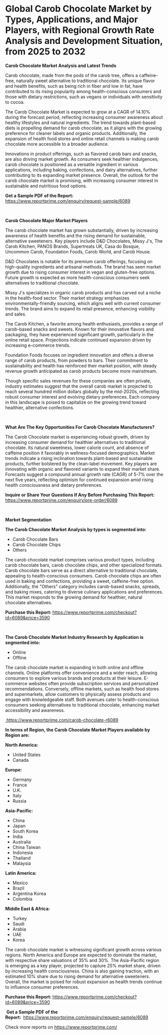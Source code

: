 <p><h1>Global Carob Chocolate Market by Types, Applications, and Major Players, with Regional Growth Rate Analysis and Development Situation, from 2025 to 2032</h1></p><p><strong>Carob Chocolate Market Analysis and Latest Trends</strong></p>
<p><p>Carob chocolate, made from the pods of the carob tree, offers a caffeine-free, naturally sweet alternative to traditional chocolate. Its unique flavor and health benefits, such as being rich in fiber and low in fat, have contributed to its rising popularity among health-conscious consumers and those with dietary restrictions, such as vegans or individuals with sensitivity to cocoa.</p><p>The Carob Chocolate Market is expected to grow at a CAGR of 14.10% during the forecast period, reflecting increasing consumer awareness about healthy lifestyles and natural ingredients. The trend towards plant-based diets is propelling demand for carob chocolate, as it aligns with the growing preference for cleaner labels and organic products. Additionally, the expansion of health food stores and online retail channels is making carob chocolate more accessible to a broader audience.</p><p>Innovations in product offerings, such as flavored carob bars and snacks, are also driving market growth. As consumers seek healthier indulgences, carob chocolate is positioned as a versatile ingredient in various applications, including baking, confections, and dairy alternatives, further contributing to its expanding market presence. Overall, the outlook for the carob chocolate market is promising, with increasing consumer interest in sustainable and nutritious food options.</p></p>
<p><strong>Get a Sample PDF of the Report:&nbsp;</strong> <a href="https://www.reportprime.com/enquiry/request-sample/6089?utm_campaign=2283&utm_medium=2&utm_source=Github&utm_content=ia&utm_term=19032025&utm_id=carob-chocolate">https://www.reportprime.com/enquiry/request-sample/6089</a></p>
<p>&nbsp;</p>
<p><strong>Carob Chocolate Major Market Players</strong></p>
<p><p>The carob chocolate market has grown substantially, driven by increasing awareness of health benefits and the rising demand for sustainable, alternative sweeteners. Key players include D&D Chocolates, Missy J's, The Carob Kitchen, PANOS Brands, Supertreats UK, Casa do Bosque, Uncommon Carob, Foundation Foods, Carob World, and Carob House.</p><p>D&D Chocolates is notable for its premium carob offerings, focusing on high-quality ingredients and artisanal methods. The brand has seen market growth due to rising consumer interest in vegan and gluten-free options. Future growth is expected as more health-conscious consumers seek alternatives to traditional chocolate.</p><p>Missy J's specializes in organic carob products and has carved out a niche in the health-food sector. Their market strategy emphasizes environmentally-friendly sourcing, which aligns well with current consumer trends. The brand aims to expand its retail presence, enhancing visibility and sales.</p><p>The Carob Kitchen, a favorite among health enthusiasts, provides a range of carob-based snacks and sweets. Known for their innovative flavors and packaging, they have experienced significant growth, particularly in the online retail space. Projections indicate continued expansion driven by increasing e-commerce trends.</p><p>Foundation Foods focuses on ingredient innovation and offers a diverse range of carob products, from powders to bars. Their commitment to sustainability and health has reinforced their market position, with steady revenue growth anticipated as carob products become more mainstream.</p><p>Though specific sales revenues for these companies are often private, industry estimates suggest that the overall carob market is projected to reach several hundred million dollars globally by the mid-2020s, reflecting robust consumer interest and evolving dietary preferences. Each company in this landscape is poised to capitalize on the growing trend toward healthier, alternative confections.</p></p>
<p>&nbsp;</p>
<p><strong>What Are The Key Opportunities For Carob Chocolate Manufacturers?</strong></p>
<p><p>The Carob Chocolate market is experiencing robust growth, driven by increasing consumer demand for healthier alternatives to traditional chocolate. Its natural sweetness, lower calorie count, and absence of caffeine position it favorably in wellness-focused demographics. Market trends indicate a rising inclination towards plant-based and sustainable products, further bolstered by the clean-label movement. Key players are innovating with organic and flavored variants to expand their market share. Forecasts suggest a compound annual growth rate (CAGR) of 5-7% over the next five years, reflecting optimism for continued expansion amid rising health consciousness and dietary preferences.</p></p>
<p><strong>Inquire or Share Your Questions If Any Before Purchasing This Report:</strong> <a href="https://www.reportprime.com/enquiry/pre-order/6089?utm_campaign=2283&utm_medium=2&utm_source=Github&utm_content=ia&utm_term=19032025&utm_id=carob-chocolate">https://www.reportprime.com/enquiry/pre-order/6089</a></p>
<p>&nbsp;</p>
<p><strong>Market Segmentation</strong></p>
<p><strong>The Carob Chocolate Market Analysis by types is segmented into:</strong></p>
<p><ul><li>Carob Chocolate Bars</li><li>Carob Chocolate Chips</li><li>Others</li></ul></p>
<p><p>The carob chocolate market comprises various product types, including carob chocolate bars, carob chocolate chips, and other specialized formats. Carob chocolate bars serve as a direct alternative to traditional chocolate, appealing to health-conscious consumers. Carob chocolate chips are often used in baking and confections, providing a sweet, caffeine-free option. Additionally, the "Others" category includes carob-based snacks, spreads, and baking mixes, catering to diverse culinary applications and preferences. This market responds to the growing demand for healthier, natural chocolate alternatives.</p></p>
<p><strong>Purchase this Report:&nbsp;</strong><a href="https://www.reportprime.com/checkout?id=6089&price=3590&utm_campaign=2283&utm_medium=2&utm_source=Github&utm_content=ia&utm_term=19032025&utm_id=carob-chocolate">https://www.reportprime.com/checkout?id=6089&price=3590</a></p>
<p>&nbsp;</p>
<p><strong>The Carob Chocolate Market Industry Research by Application is segmented into:</strong></p>
<p><ul><li>Online</li><li>Offline</li></ul></p>
<p><p>The carob chocolate market is expanding in both online and offline channels. Online platforms offer convenience and a wider reach, allowing consumers to explore various brands and products at their leisure. E-commerce websites often provide subscription services and personalized recommendations. Conversely, offline markets, such as health food stores and supermarkets, allow customers to physically assess products and engage with knowledgeable staff. Both avenues cater to health-conscious consumers seeking alternatives to traditional chocolate, enhancing market accessibility and awareness.</p></p>
<p><a href="https://www.reportprime.com/carob-chocolate-r6089?utm_campaign=2283&utm_medium=2&utm_source=Github&utm_content=ia&utm_term=19032025&utm_id=carob-chocolate">&nbsp;https://www.reportprime.com/carob-chocolate-r6089</a></p>
<p><strong>In terms of Region, the Carob Chocolate Market Players available by Region are:</strong></p>
<p>
    <p> <strong> North America: </strong>
        <ul>
            <li>United States</li>
            <li>Canada</li>
        </ul>
        </p> 
    <p> <strong> Europe: </strong>
        <ul>
            <li>Germany</li>
            <li>France</li>
            <li>U.K.</li>
            <li>Italy</li>
            <li>Russia</li>
        </ul>
        </p> 
    <p> <strong> Asia-Pacific: </strong>
        <ul>
            <li>China</li>
            <li>Japan</li>
            <li>South Korea</li>
            <li>India</li>
            <li>Australia</li>
            <li>China Taiwan</li>
            <li>Indonesia</li>
            <li>Thailand</li>
            <li>Malaysia</li>
        </ul>
        </p> 
    <p> <strong> Latin America: </strong>
        <ul>
            <li>Mexico</li>
            <li>Brazil</li>
            <li>Argentina Korea</li>
            <li>Colombia</li>
        </ul>
        </p> 
    <p> <strong> Middle East & Africa: </strong>
        <ul>
            <li>Turkey</li>
            <li>Saudi</li>
            <li>Arabia</li>
            <li>UAE</li>
            <li>Korea</li>
        </ul>
    </p>
    </p>
<p><p>The carob chocolate market is witnessing significant growth across various regions. North America and Europe are expected to dominate the market, with respective share valuations of 35% and 30%. The Asia-Pacific region is emerging as a key player, projected to capture 25% market share, driven by increasing health consciousness. China is also gaining traction, with an estimated 10% share due to rising demand for alternative sweeteners. Overall, the market is poised for robust expansion as health trends continue to influence consumer preferences.</p></p>
<p><strong>Purchase this Report: </strong><a href="https://www.reportprime.com/checkout?id=6089&price=3590&utm_campaign=2283&utm_medium=2&utm_source=Github&utm_content=ia&utm_term=19032025&utm_id=carob-chocolate">https://www.reportprime.com/checkout?id=6089&price=3590</a></p>
<p>&nbsp;<strong>Get a Sample PDF of the Report:&nbsp;&nbsp;</strong><a href="https://www.reportprime.com/enquiry/request-sample/6089?utm_campaign=2283&utm_medium=2&utm_source=Github&utm_content=ia&utm_term=19032025&utm_id=carob-chocolate">https://www.reportprime.com/enquiry/request-sample/6089</a></p>
<p><strong></strong></p>
<p>Check more reports on <a href="https://www.reportprime.com/?utm_campaign=2283&utm_medium=2&utm_source=Github&utm_content=ia&utm_term=19032025&utm_id=carob-chocolate">https://www.reportprime.com/</a></p>